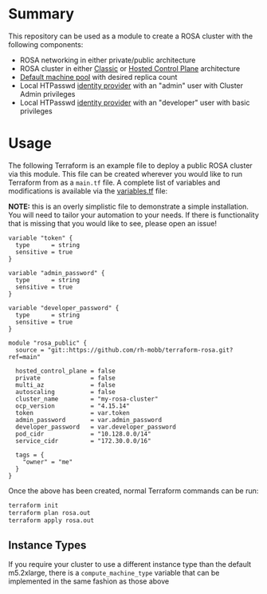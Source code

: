 # Summary

This repository can be used as a module to create a ROSA cluster with the following components:

- ROSA networking in either private/public architecture
- ROSA cluster in either [Classic](https://docs.openshift.com/rosa/architecture/rosa-architecture-models.html#rosa-classic-architecture_rosa-architecture-models) 
or [Hosted Control Plane](https://docs.openshift.com/rosa/architecture/rosa-architecture-models.html#rosa-hcp-architecture_rosa-architecture-models) architecture
- [Default machine pool](https://docs.openshift.com/rosa/rosa_cluster_admin/rosa_nodes/rosa-nodes-machinepools-about.html) with desired replica count
- Local HTPasswd [identity provider](https://docs.openshift.com/rosa/authentication/sd-configuring-identity-providers.html) with an "admin" user with Cluster Admin privileges
- Local HTPasswd [identity provider](https://docs.openshift.com/rosa/authentication/sd-configuring-identity-providers.html) with an "developer" user with basic privileges


# Usage

The following Terraform is an example file to deploy a public ROSA cluster via this module.  This file
can be created wherever you would like to run Terraform from as a `main.tf` file.  A complete list of variables
and modifications is available via the [variables.tf](variables.tf) file:

**NOTE:** this is an overly simplistic file to demonstrate a simple installation.  You will need to tailor your 
automation to your needs.  If there is functionality that is missing that you would like to see, please open an issue!

```
variable "token" {
  type      = string
  sensitive = true
}

variable "admin_password" {
  type      = string
  sensitive = true
}

variable "developer_password" {
  type      = string
  sensitive = true
}

module "rosa_public" {
  source = "git::https://github.com/rh-mobb/terraform-rosa.git?ref=main"

  hosted_control_plane = false
  private              = false
  multi_az             = false
  autoscaling          = false
  cluster_name         = "my-rosa-cluster"
  ocp_version          = "4.15.14"
  token                = var.token
  admin_password       = var.admin_password
  developer_password   = var.developer_password
  pod_cidr             = "10.128.0.0/14"
  service_cidr         = "172.30.0.0/16"

  tags = {
    "owner" = "me"
  }
}
```

Once the above has been created, normal Terraform commands can be run:

```bash
terraform init
terraform plan rosa.out
terraform apply rosa.out
```

## Instance Types

If you require your cluster to use a different instance type than the default m5.2xlarge, there is a `compute_machine_type` variable that can be implemented in the same fashion as those above
